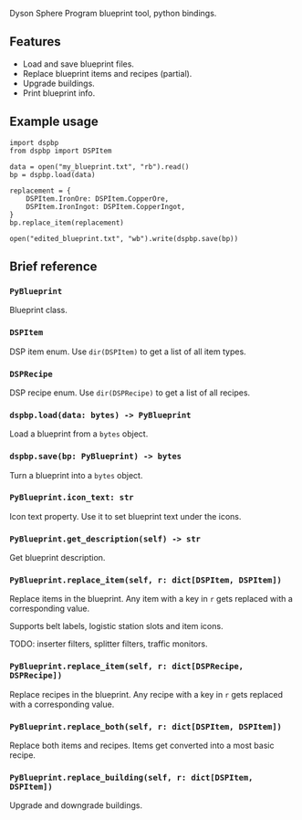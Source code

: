 Dyson Sphere Program blueprint tool, python bindings.

## Features

* Load and save blueprint files.
* Replace blueprint items and recipes (partial).
* Upgrade buildings.
* Print blueprint info.

## Example usage

```
import dspbp
from dspbp import DSPItem

data = open("my_blueprint.txt", "rb").read()
bp = dspbp.load(data)

replacement = {
    DSPItem.IronOre: DSPItem.CopperOre,
    DSPItem.IronIngot: DSPItem.CopperIngot,
}
bp.replace_item(replacement)

open("edited_blueprint.txt", "wb").write(dspbp.save(bp))
```

## Brief reference

### `PyBlueprint`
Blueprint class.

### `DSPItem`
DSP item enum. Use `dir(DSPItem)` to get a list of all item types.

### `DSPRecipe`
DSP recipe enum. Use `dir(DSPRecipe)` to get a list of all recipes.

### `dspbp.load(data: bytes) -> PyBlueprint`
Load a blueprint from a `bytes` object.

### `dspbp.save(bp: PyBlueprint) -> bytes`
Turn a blueprint into a `bytes` object.

### `PyBlueprint.icon_text: str`
Icon text property. Use it to set blueprint text under the icons.

### `PyBlueprint.get_description(self) -> str`
Get blueprint description.

### `PyBlueprint.replace_item(self, r: dict[DSPItem, DSPItem])`
Replace items in the blueprint. Any item with a key in `r` gets replaced with a
corresponding value.

Supports belt labels, logistic station slots and item icons.

TODO: inserter filters, splitter filters, traffic monitors.

### `PyBlueprint.replace_item(self, r: dict[DSPRecipe, DSPRecipe])`
Replace recipes in the blueprint. Any recipe with a key in `r` gets replaced
with a corresponding value.

### `PyBlueprint.replace_both(self, r: dict[DSPItem, DSPItem])`
Replace both items and recipes. Items get converted into a most basic recipe.

### `PyBlueprint.replace_building(self, r: dict[DSPItem, DSPItem])`
Upgrade and downgrade buildings.

